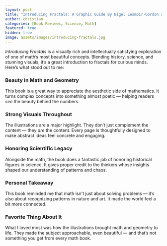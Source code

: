 ```yaml
---
layout: post
title: "Introducing Fractals: A Graphic Guide By Nigel Lesmoir-Gordon and Will Rood Book Review"
author: christian
categories: [Book Reviews, Science, Math]
featured: true
hidden: true
image: assets/images/introducing-fractals.jpg
---
```


*Introducing Fractals* is a visually rich and intellectually satisfying exploration of one of math’s most beautiful concepts. Blending history, science, and stunning visuals, it’s a great introduction to fractals for curious minds. Here’s what stood out to me:

### Beauty in Math and Geometry

This book is a great way to appreciate the aesthetic side of mathematics. It turns complex concepts into something almost poetic — helping readers *see* the beauty behind the numbers.

### Strong Visuals Throughout

The illustrations are a major highlight. They don’t just complement the content — they *are* the content. Every page is thoughtfully designed to make abstract ideas feel concrete and engaging.

### Honoring Scientific Legacy

Alongside the math, the book does a fantastic job of honoring historical figures in science. It gives proper credit to the thinkers whose insights shaped our understanding of patterns and chaos.

### Personal Takeaway

This book reminded me that math isn't just about solving problems — it’s also about recognizing patterns in nature and art. It made the world feel a bit more connected.

### Favorite Thing About It

What I loved most was how the illustrations brought math and geometry to life. They made the subject approachable, even beautiful — and that’s not something you get from every math book.
